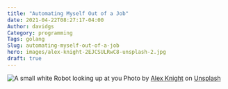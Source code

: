 ```yaml
---
title: "Automating Myself Out of a Job"
date: 2021-04-22T08:27:17-04:00
Author: davidgs
Category: programming
Tags: golang
Slug: automating-myself-out-of-a-job
hero: images/alex-knight-2EJCSULRwC8-unsplash-2.jpg
draft: true
---
```


![A small white Robot looking up at you](/posts/category/programming/automating-myself-out-of-a-job/images/alex-knight-2EJCSULRwC8-unsplash-2.jpg)
Photo by [Alex Knight](https://unsplash.com/@agk42?utm_source=unsplash&utm_medium=referral&utm_content=creditCopyText) on [Unsplash](https://unsplash.com/s/photos/automation?utm_source=unsplash&utm_medium=referral&utm_content=creditCopyText)

